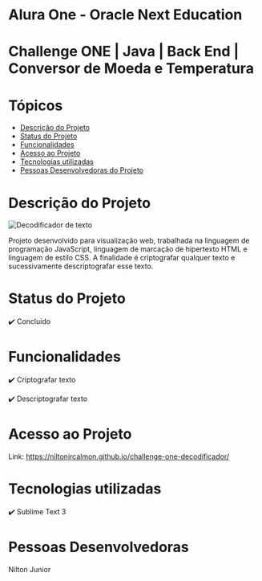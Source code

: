 # Alura One - Oracle Next Education 

# Challenge ONE | Java | Back End | Conversor de Moeda e Temperatura

# Tópicos

* [Descrição do Projeto](#descrição-do-projeto)
* [Status do Projeto](#status-do-Projeto) 
* [Funcionalidades](#funcionalidades)
* [Acesso ao Projeto](#acesso-ao-projeto)
* [Tecnologias utilizadas](#tecnologias-utilizadas)
* [Pessoas Desenvolvedoras do Projeto](#pessoas-desenvolvedoras)

# Descrição do Projeto
![Decodificador de texto](https://github.com/niltonjrcalmon/challenge-one-decodificador/assets/118994253/9ae7c66c-6f99-4fe2-a533-8d912ddaef4d)

Projeto desenvolvido para visualização web, trabalhada na linguagem de programação JavaScript, linguagem de marcação de hipertexto HTML e linguagem de estilo CSS. A finalidade é criptografar qualquer texto e sucessivamente descriptografar esse texto. 

# Status do Projeto 

✔️ Concluído 

# Funcionalidades

✔️ Criptografar texto 

✔️ Descriptografar texto

# Acesso ao Projeto

Link: https://niltonjrcalmon.github.io/challenge-one-decodificador/

# Tecnologias utilizadas

✔️ Sublime Text 3


# Pessoas Desenvolvedoras 
Nilton Junior


